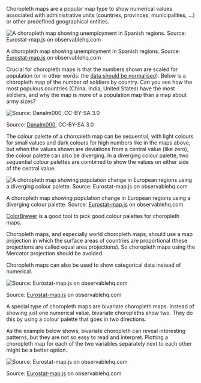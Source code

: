 Choropleth maps are a popular map type to show numerical values associated with administrative units (countries, provinces, municipalities, …) or other predefined geographical entities.

![A choropleth map showing unemployment in Spanish regions. Source: [Eurostat-map.js](https://observablehq.com/@joewdavies/eurostat-map-js) on observablehq.com](Maps%20e22d0627fc944d47be79a1d1a4f8acef/choropleth-sequential.png)

A choropleth map showing unemployment in Spanish regions. Source: [Eurostat-map.js](https://observablehq.com/@joewdavies/eurostat-map-js) on observablehq.com

Crucial for choropleth maps is that the numbers shown are scaled for population (or in other words: the <span class='internal-link'>[data should be normalised](normalising-data)</span>). Below is a choropleth map of the number of soldiers by country. Can you see how the most populous countries (China, India, United States) have the most soldiers, and why the map is more of a population map than a map about army sizes?

![Source: [Danalm000](https://commons.wikimedia.org/wiki/File:Countries_by_soldier_count.svg), CC-BY-SA 3.0](Maps%20e22d0627fc944d47be79a1d1a4f8acef/1280px-Countries_by_soldier_count.svg.png)

Source: [Danalm000](https://commons.wikimedia.org/wiki/File:Countries_by_soldier_count.svg), CC-BY-SA 3.0

The colour palette of a choropleth map can be sequential, with light colours for small values and dark colours for high numbers like in the maps above, but when the values shown are deviations from a central value (like zero), the colour palette can also be diverging. In a diverging colour palette, two sequential colour palettes are combined to show the values on either side of the central value.

![A choropleth map showing population change in European regions using a diverging colour palette. Source: [Eurostat-map.js](https://observablehq.com/@joewdavies/eurostat-map-js#bivariate) on observablehq.com](Maps%20e22d0627fc944d47be79a1d1a4f8acef/choropleth-population-change-joedavis-eurostat.png)

A choropleth map showing population change in European regions using a diverging colour palette. Source: [Eurostat-map.js](https://observablehq.com/@joewdavies/eurostat-map-js#bivariate) on observablehq.com

[ColorBrewer](https://colorbrewer2.org/) is a good tool to pick good colour palettes for choropleth maps.

Choropleth maps, and especially world choropleth maps, should use a map projection in which the surface areas of countries are proportional (these projections are called equal area projections). So choropleth maps using the Mercator projection should be avoided.

Choropleth maps can also be used to show categorical data instead of numerical.

![Source: [Eurostat-map.js](https://observablehq.com/@joewdavies/eurostat-map-js) on observablehq.com](Maps%20e22d0627fc944d47be79a1d1a4f8acef/categorical-choropleth.png)

Source: [Eurostat-map.js](https://observablehq.com/@joewdavies/eurostat-map-js) on observablehq.com

A special type of choropleth maps are bivariate choropleth maps. Instead of showing just one numerical value, bivariate choropleths show two. They do this by using a colour palette that goes in two directions.

As the example below shows, bivariate choropleth can reveal interesting patterns, but they are not so easy to read and interpret. Plotting a choropleth map for each of the two variables separately next to each other might be a better option. 

![Source: [Eurostat-map.js](https://observablehq.com/@joewdavies/eurostat-map-js#bivariate) on observablehq.com](Maps%20e22d0627fc944d47be79a1d1a4f8acef/bivariate-choropleth.png)

Source: [Eurostat-map.js](https://observablehq.com/@joewdavies/eurostat-map-js#bivariate) on observablehq.com